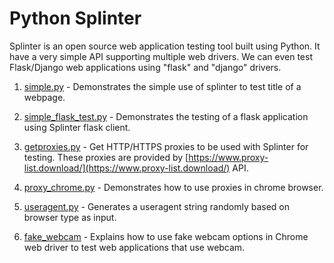 # Python Splinter
Splinter is an open source web application testing tool built using Python. It have a very simple API supporting multiple web drivers. We can even test Flask/Django web applications using "flask" and "django" drivers.

1. [simple.py](https://github.com/saisyam/web-automation-testing/blob/master/simple.py) - Demonstrates the simple use of splinter to test title of a webpage.

2. [simple_flask_test.py](https://github.com/saisyam/web-automation-testing/blob/master/simple_flask_test.py) - Demonstrates the testing of a flask application using Splinter flask client.

3. [getproxies.py](https://github.com/saisyam/web-automation-testing/blob/master/getproxies.py) - Get HTTP/HTTPS proxies to be used with Splinter for testing. These proxies are provided by [https://www.proxy-list.download/](https://www.proxy-list.download/) API.

4. [proxy_chrome.py](https://github.com/saisyam/web-automation-testing/blob/master/proxy_chrome.py) - Demonstrates how to use proxies in chrome browser.

5. [useragent.py](https://github.com/saisyam/web-automation-testing/blob/master/useragent.py) - Generates a useragent string randomly based on browser type as input.

6. [fake_webcam](https://github.com/saisyam/web-automation-testing/tree/master/fake_webcam) - Explains how to use fake webcam options in Chrome web driver to test web applications that use webcam.
